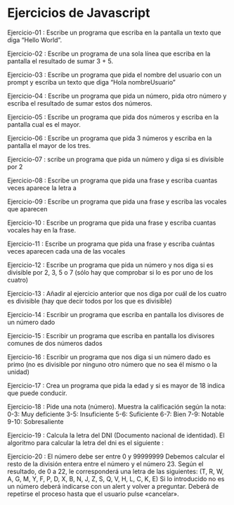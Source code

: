 # Ejercicios de Javascript

Ejercicio-01 : Escribe un programa que escriba en la pantalla un texto que diga “Hello World”.

Ejercicio-02 : Escribe un programa de una sola línea que escriba en la pantalla el resultado de sumar 3 + 5.

Ejercicio-03 : Escribe un programa que pida el nombre del usuario con un prompt y escriba un texto que diga “Hola nombreUsuario”

Ejercicio-04 : Escribe un programa que pida un número, pida otro número y escriba el resultado de sumar estos dos números.

Ejercicio-05 : Escribe un programa que pida dos números y escriba en la pantalla cual es el mayor.

Ejercicio-06 : Escribe un programa que pida 3 números y escriba en la pantalla el mayor de los tres.

Ejercicio-07 : scribe un programa que pida un número y diga si es divisible por 2

Ejercicio-08 : Escribe un programa que pida una frase y escriba cuantas veces aparece la letra a

Ejercicio-09 : Escribe un programa que pida una frase y escriba las vocales que aparecen

Ejercicio-10 : Escribe un programa que pida una frase y escriba cuantas vocales hay en la frase.

Ejercicio-11 : Escribe un programa que pida una frase y escriba cuántas veces aparecen cada una de las vocales

Ejercicio-12 : Escribe un programa que pida un número y nos diga si es divisible por 2, 3, 5 o 7 (sólo hay que comprobar si lo es por uno de los cuatro)

Ejercicio-13 : Añadir al ejercicio anterior que nos diga por cuál de los cuatro es divisible (hay que decir todos por los que es divisible)

Ejercicio-14 : Escribir un programa que escriba en pantalla los divisores de un número dado

Ejercicio-15 : Escribir un programa que escriba en pantalla los divisores comunes de dos números dados

Ejercicio-16 : Escribir un programa que nos diga si un número dado es primo (no es divisible por ninguno otro número que no sea él mismo o la unidad)

Ejercicio-17 : Crea un programa que pida la edad y si es mayor de 18 indica que puede conducir.

Ejercicio-18 : Pide una nota (número). Muestra la calificación según la nota:
0-3: Muy deficiente
3-5: Insuficiente
5-6: Suficiente
6-7: Bien
7-9: Notable
9-10: Sobresaliente

Ejercicio-19 : Calcula la letra del DNI (Documento nacional de identidad).
El algoritmo para calcular la letra del dni es el siguiente :

Ejercicio-20 : El número debe ser entre 0 y 99999999
Debemos calcular el resto de la división entera entre el número y el número 23.
Según el resultado, de 0 a 22, le corresponderá una letra de las siguientes:  (T, R, W, A, G, M, Y, F, P, D, X, B, N, J, Z, S, Q, V, H, L, C, K, E)
Si lo introducido no es un número deberá indicarse con un alert y volver a preguntar.
Deberá de repetirse el proceso hasta que el usuario pulse «cancelar».
